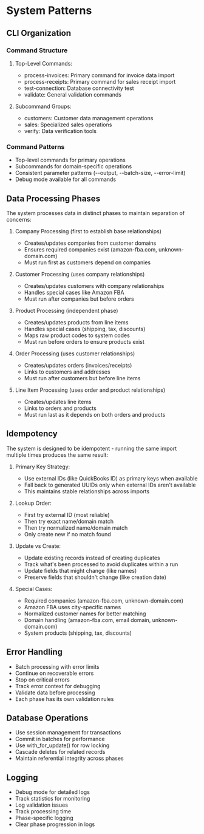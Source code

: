 # System Patterns

## CLI Organization

### Command Structure
1. Top-Level Commands:
   - process-invoices: Primary command for invoice data import
   - process-receipts: Primary command for sales receipt import
   - test-connection: Database connectivity test
   - validate: General validation commands

2. Subcommand Groups:
   - customers: Customer data management operations
   - sales: Specialized sales operations
   - verify: Data verification tools

### Command Patterns
- Top-level commands for primary operations
- Subcommands for domain-specific operations
- Consistent parameter patterns (--output, --batch-size, --error-limit)
- Debug mode available for all commands

## Data Processing Phases
The system processes data in distinct phases to maintain separation of concerns:
1. Company Processing (first to establish base relationships)
   - Creates/updates companies from customer domains
   - Ensures required companies exist (amazon-fba.com, unknown-domain.com)
   - Must run first as customers depend on companies

2. Customer Processing (uses company relationships)
   - Creates/updates customers with company relationships
   - Handles special cases like Amazon FBA
   - Must run after companies but before orders

3. Product Processing (independent phase)
   - Creates/updates products from line items
   - Handles special cases (shipping, tax, discounts)
   - Maps raw product codes to system codes
   - Must run before orders to ensure products exist

4. Order Processing (uses customer relationships)
   - Creates/updates orders (invoices/receipts)
   - Links to customers and addresses
   - Must run after customers but before line items

5. Line Item Processing (uses order and product relationships)
   - Creates/updates line items
   - Links to orders and products
   - Must run last as it depends on both orders and products

## Idempotency
The system is designed to be idempotent - running the same import multiple times produces the same result:

1. Primary Key Strategy:
   - Use external IDs (like QuickBooks ID) as primary keys when available
   - Fall back to generated UUIDs only when external IDs aren't available
   - This maintains stable relationships across imports

2. Lookup Order:
   - First try external ID (most reliable)
   - Then try exact name/domain match
   - Then try normalized name/domain match
   - Only create new if no match found

3. Update vs Create:
   - Update existing records instead of creating duplicates
   - Track what's been processed to avoid duplicates within a run
   - Update fields that might change (like names)
   - Preserve fields that shouldn't change (like creation date)

4. Special Cases:
   - Required companies (amazon-fba.com, unknown-domain.com)
   - Amazon FBA uses city-specific names
   - Normalized customer names for better matching
   - Domain handling (amazon-fba.com, email domain, unknown-domain.com)
   - System products (shipping, tax, discounts)

## Error Handling
- Batch processing with error limits
- Continue on recoverable errors
- Stop on critical errors
- Track error context for debugging
- Validate data before processing
- Each phase has its own validation rules

## Database Operations
- Use session management for transactions
- Commit in batches for performance
- Use with_for_update() for row locking
- Cascade deletes for related records
- Maintain referential integrity across phases

## Logging
- Debug mode for detailed logs
- Track statistics for monitoring
- Log validation issues
- Track processing time
- Phase-specific logging
- Clear phase progression in logs
